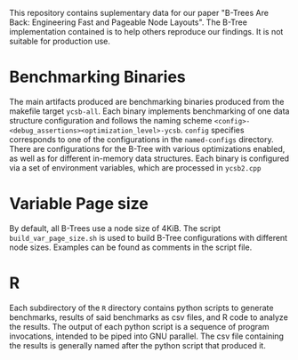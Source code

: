 This repository contains suplementary data for our paper "B-Trees Are Back: Engineering Fast and Pageable Node Layouts".
The B-Tree implementation contained is to help others reproduce our findings.
It is not suitable for production use.

# Benchmarking Binaries
The main artifacts produced are benchmarking binaries produced from the makefile target `ycsb-all`.
Each binary implements benchmarking of one data structure configuration and follows the naming scheme `<config>-<debug_assertions><optimization_level>-ycsb`.
`config` specifies corresponds to one of the configurations in the `named-configs` directory.
There are configurations for the B-Tree with various optimizations enabled, as well as for different in-memory data structures.
Each binary is configured via a set of environment variables, which are processed in `ycsb2.cpp`

# Variable Page size
By default, all B-Trees use a node size of 4KiB.
The script `build_var_page_size.sh` is used to build B-Tree configurations with different node sizes.
Examples can be found as comments in the script file.

# R
Each subdirectory of the `R` directory contains python scripts to generate benchmarks, results of said benchmarks as csv files, and R code to analyze the results.
The output of each python script is a sequence of program invocations, intended to be piped into GNU parallel.
The csv file containing the results is generally named after the python script that produced it.
